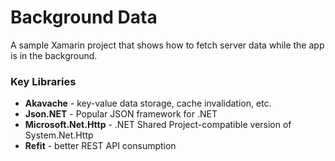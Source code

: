 # Background Data
A sample Xamarin project that shows how to fetch server data while the app is in the background.

### Key Libraries

- **Akavache** - key-value data storage, cache invalidation, etc.
- **Json.NET** - Popular JSON framework for .NET
- **Microsoft.Net.Http** - .NET Shared Project-compatible version of System.Net.Http
- **Refit** - better REST API consumption
 
